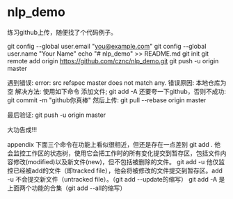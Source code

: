 # nlp_demo
练习github上传，随便找了个代码例子。

git config --global user.email "you@example.com"
git config --global user.name "Your Name"
echo "# nlp_demo" >> README.md
git init
git remote add origin https://github.com/cznc/nlp_demo.git
git push -u origin master

遇到错误: error: src refspec master does not match any.
错误原因: 本地仓库为空
解决方法: 使用如下命令 添加文件;
git add -A
还要夸一下github，否则不成功:
git commit -m "github你真棒"
然后上传:
git pull --rebase origin master

最后验证:
git push -u origin master

大功告成!!!



appendix
下面三个命令在功能上看似很相近，但还是存在一点差别
git add .
 他会监控工作区的状态树，使用它会把工作时的所有变化提交到暂存区，包括文件内容修改(modified)以及新文件(new)，但不包括被删除的文件。
git add -u
 他仅监控已经被add的文件（即tracked file），他会将被修改的文件提交到暂存区。add -u 不会提交新文件（untracked file）。（git add --update的缩写）
git add -A
 是上面两个功能的合集（git add --all的缩写）
